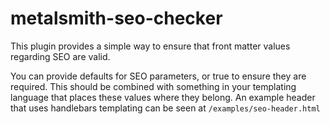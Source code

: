 metalsmith-seo-checker
==========================

This plugin provides a simple way to ensure that front matter values regarding SEO are valid.

You can provide defaults for SEO parameters, or true to ensure they are required. This should
be combined with something in your templating language that places these values where they
belong. An example header that uses handlebars templating can be seen at
`/examples/seo-header.html`
